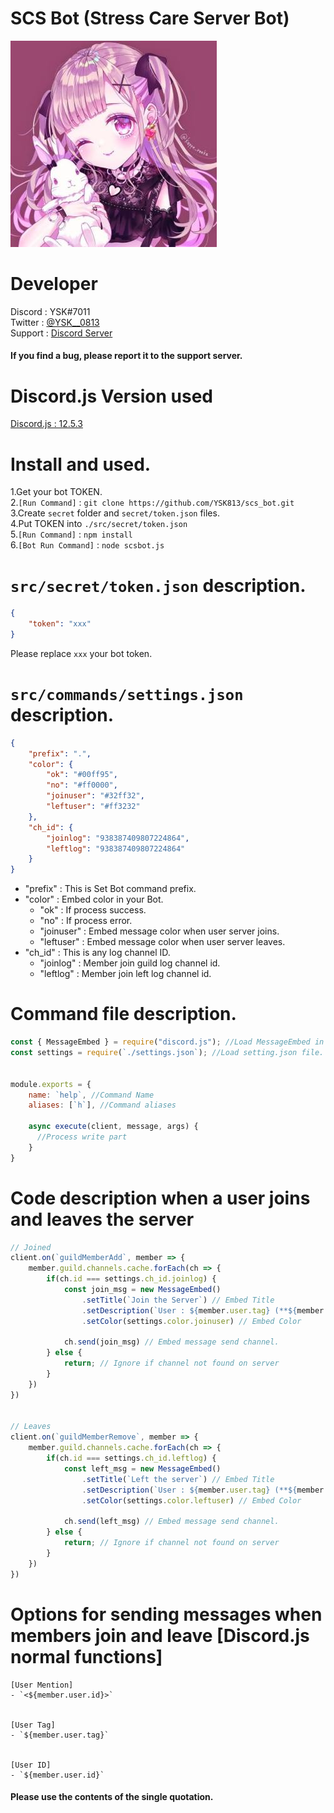# SCS Bot (Stress Care Server Bot)

![Bot Icon](/picture/SCSbot_icon.png)


# Developer  
Discord : YSK#7011  
Twitter : [@YSK__0813](https://twitter.com/YSK__0813)  
Support : [Discord Server](https://discord.gg/scHkEmcrwR)  

#### If you find a bug, please report it to the support server.



# Discord.js Version used  
[Discord.js : 12.5.3  ](https://github.com/discordjs/discord.js/releases/tag/12.5.3)



# Install and used.  
1.Get your bot TOKEN.  
2.`[Run Command]` : `git clone https://github.com/YSK813/scs_bot.git`  
3.Create `secret` folder and `secret/token.json` files.  
4.Put TOKEN into `./src/secret/token.json`  
5.`[Run Command]` : `npm install`  
6.`[Bot Run Command]` : `node scsbot.js`  



# `src/secret/token.json` description.
```json
{
    "token": "xxx"
}
```
Please replace `xxx` your bot token.



# `src/commands/settings.json` description.
```json
{
    "prefix": ".",
    "color": {
        "ok": "#00ff95",
        "no": "#ff0000",
        "joinuser": "#32ff32",
        "leftuser": "#ff3232"
    },
    "ch_id": {
        "joinlog": "938387409807224864",
        "leftlog": "938387409807224864"
    }
}
```  
- "prefix" : This is Set Bot command prefix.
- "color" : Embed color in your Bot.
  - "ok" : If process success.
  - "no" : If process error.
  - "joinuser" : Embed message color when user server joins.
  - "leftuser" : Embed message color when user server leaves.
- "ch_id" : This is any log channel ID.
  - "joinlog" : Member join guild log channel id.
  - "leftlog" : Member join left log channel id.



# Command file description.
```js
const { MessageEmbed } = require("discord.js"); //Load MessageEmbed in discord.js
const settings = require(`./settings.json`); //Load setting.json file.


module.exports = {
    name: `help`, //Command Name
    aliases: [`h`], //Command aliases
    
    async execute(client, message, args) {
      //Process write part
    }
}
```



# Code description when a user joins and leaves the server
```js
// Joined
client.on(`guildMemberAdd`, member => {
    member.guild.channels.cache.forEach(ch => {
        if(ch.id === settings.ch_id.joinlog) {
            const join_msg = new MessageEmbed()
                .setTitle(`Join the Server`) // Embed Title
                .setDescription(`User : ${member.user.tag} (**${member.user.id}**)`) // Embed Description
                .setColor(settings.color.joinuser) // Embed Color

            ch.send(join_msg) // Embed message send channel.
        } else {
            return; // Ignore if channel not found on server
        }
    })
})


// Leaves
client.on(`guildMemberRemove`, member => {
    member.guild.channels.cache.forEach(ch => {
        if(ch.id === settings.ch_id.leftlog) {
            const left_msg = new MessageEmbed()
                .setTitle(`Left the server`) // Embed Title
                .setDescription(`User : ${member.user.tag} (**${member.user.id}**)`) // Embed Description
                .setColor(settings.color.leftuser) // Embed Color

            ch.send(left_msg) // Embed message send channel.
        } else {
            return; // Ignore if channel not found on server
        }
    })
})
```



# Options for sending messages when members join and leave [Discord.js normal functions]
```
[User Mention]
- `<${member.user.id}>`


[User Tag]
- `${member.user.tag}`


[User ID]
- `${member.user.id}`
```
#### Please use the contents of the single quotation.